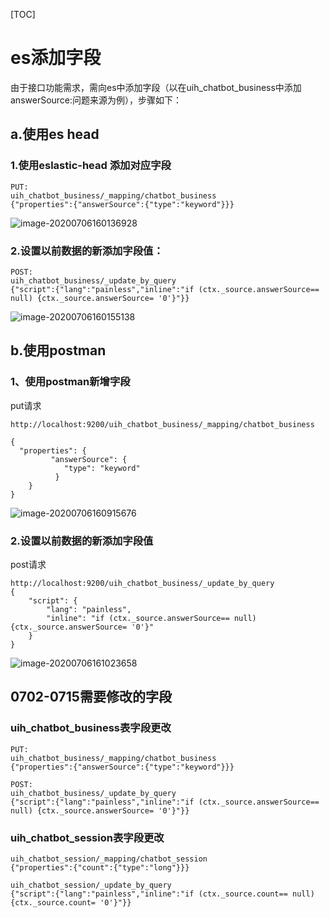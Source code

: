 [TOC]



# es添加字段

由于接口功能需求，需向es中添加字段（以在uih_chatbot_business中添加answerSource:问题来源为例），步骤如下：

## a.使用es head

### 1.使用eslastic-head 添加对应字段

```
PUT: 
uih_chatbot_business/_mapping/chatbot_business 
{"properties":{"answerSource":{"type":"keyword"}}} 

```

![image-20200706160136928](es添加字段.assets/image-20200706160136928.png)

### 2.设置以前数据的新添加字段值：

```
POST:
uih_chatbot_business/_update_by_query 
{"script":{"lang":"painless","inline":"if (ctx._source.answerSource== null) {ctx._source.answerSource= '0'}"}} 

```

![image-20200706160155138](es添加字段.assets/image-20200706160155138.png)



## b.使用postman

### 1、使用postman新增字段

put请求

```
http://localhost:9200/uih_chatbot_business/_mapping/chatbot_business

{
  "properties": {
         "answerSource": {
            "type": "keyword"
          }
    }
}
```



![image-20200706160915676](es添加字段.assets/image-20200706160915676.png)



### 2.设置以前数据的新添加字段值



post请求

```
http://localhost:9200/uih_chatbot_business/_update_by_query
{
    "script": {
        "lang": "painless",
        "inline": "if (ctx._source.answerSource== null) {ctx._source.answerSource= '0'}"
    }
}
```

![image-20200706161023658](es添加字段.assets/image-20200706161023658.png)







## 0702-0715需要修改的字段



### uih_chatbot_business表字段更改

```
PUT: 
uih_chatbot_business/_mapping/chatbot_business 
{"properties":{"answerSource":{"type":"keyword"}}} 

POST:
uih_chatbot_business/_update_by_query 
{"script":{"lang":"painless","inline":"if (ctx._source.answerSource== null) {ctx._source.answerSource= '0'}"}} 
```



### uih_chatbot_session表字段更改

```
uih_chatbot_session/_mapping/chatbot_session 
{"properties":{"count":{"type":"long"}}} 

uih_chatbot_session/_update_by_query
{"script":{"lang":"painless","inline":"if (ctx._source.count== null) {ctx._source.count= '0'}"}}
```

